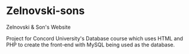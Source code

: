 # Zelnovski-sons
Zelnovski &amp; Son's Website

Project for Concord University's Database course which uses HTML and PHP to create the front-end with MySQL being used as the database.
